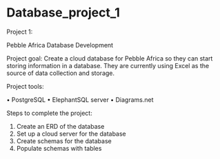 # Database_project_1

Project 1:

Pebble Africa Database Development

Project goal:
Create a cloud database for Pebble Africa so they can start storing information in a database. They are currently using Excel as the source of data collection and storage.

Project tools:

•	PostgreSQL
•	ElephantSQL server
•	Diagrams.net

Steps to complete the project:
1.	Create an ERD of the database
2.	Set up a cloud server for the database
3.	Create schemas for the database
4.	Populate schemas with tables

